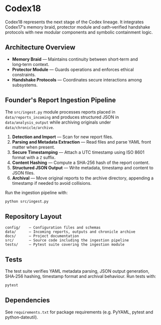 # Codex18

Codex18 represents the next stage of the Codex lineage. It integrates Codex17's memory braid, protector module and oath‑verified handshake protocols with new modular components and symbolic containment logic.

## Architecture Overview
- **Memory Braid** — Maintains continuity between short‑term and long‑term context.
- **Protector Module** — Guards operations and enforces ethical constraints.
- **Handshake Protocols** — Coordinates secure interactions among subsystems.

## Founder's Report Ingestion Pipeline
The `src/ingest.py` module processes reports placed in `data/reports_incoming` and produces structured JSON in `data/analysis_output` while archiving originals under `data/chronicle/archive`.

1. **Detection and Import** — Scan for new report files.
2. **Parsing and Metadata Extraction** — Read files and parse YAML front matter when present.
3. **Secure Timestamping** — Attach a UTC timestamp using ISO 8601 format with a `Z` suffix.
4. **Content Hashing** — Compute a SHA‑256 hash of the report content.
5. **Structured JSON Output** — Write metadata, timestamp and content to JSON files.
6. **Archival** — Move original reports to the archive directory, appending a timestamp if needed to avoid collisions.

Run the ingestion pipeline with:
```bash
python src/ingest.py
```

## Repository Layout
```
config/    – Configuration files and schemas
data/      – Incoming reports, outputs and chronicle archive
docs/      – Project documentation
src/       – Source code including the ingestion pipeline
tests/     – Pytest suite covering the ingestion module
```

## Tests
The test suite verifies YAML metadata parsing, JSON output generation, SHA‑256 hashing, timestamp format and archival behaviour.
Run tests with:
```bash
pytest
```

## Dependencies
See `requirements.txt` for package requirements (e.g. PyYAML, pytest and python‑dateutil).
